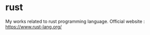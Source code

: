 # rust
My works related to rust programming language. Official website : https://www.rust-lang.org/
